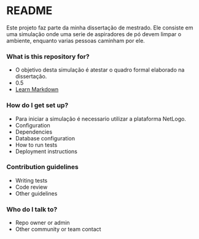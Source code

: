 # README #

Este projeto  faz parte da minha dissertação de mestrado. Ele consiste em uma simulação onde uma serie de aspiradores de pó devem limpar o ambiente, enquanto varias pessoas caminham por ele. 

### What is this repository for? ###

* O objetivo desta simulação é atestar o quadro formal elaborado na dissertação.
* 0.5
* [Learn Markdown](https://bitbucket.org/tutorials/markdowndemo)

### How do I get set up? ###

* Para iniciar a simulação é necessario utilizar a plataforma NetLogo. 
* Configuration
* Dependencies
* Database configuration
* How to run tests
* Deployment instructions

### Contribution guidelines ###

* Writing tests
* Code review
* Other guidelines

### Who do I talk to? ###

* Repo owner or admin
* Other community or team contact